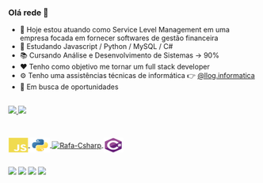 ### Olá rede 👋

- 🎱 Hoje estou atuando como Service Level Management em uma empresa focada em fornecer softwares de gestão financeira
- 🌱 Estudando Javascript / Python / MySQL / C#
- 📚 Cursando Análise e Desenvolvimento de Sistemas -> 90%
- ❤ Tenho como objetivo me tornar um full stack developer
- ⚙ Tenho uma assistências técnicas de informática 👉 <a href="https://www.instagram.com/llog.informatica/">@llog.informatica</i></a><span>
- 🔎 Em busca de oportunidades


##

<div>
  <a href="https://github.com/rodrigodomenico">
  <img height="140em" src="https://github-readme-stats.vercel.app/api?username=rodrigodomenico&show_icons=true&theme=ayu-mirage&include_all_commits=true&count_private=true"/>
  <img height="140em" src="https://github-readme-stats.vercel.app/api/top-langs/?username=rodrigodomenico&layout=compact&langs_count=7&theme=ayu-mirage"/>
</div>

##
<div style="display: inline_block"><br>
<img align="center" alt="Rafa-Js" height="30" width="40" src="https://raw.githubusercontent.com/devicons/devicon/master/icons/javascript/javascript-plain.svg">
<img align="center" alt="Rafa-Python" height="30" width="40" src="https://raw.githubusercontent.com/devicons/devicon/master/icons/python/python-original.svg">
<img align="center" alt="Rafa-Csharp" height="80" width="40" src="https://cdn.jsdelivr.net/gh/devicons/devicon/icons/mysql/mysql-plain-wordmark.svg">
<img align="center" alt="Rafa-Csharp" height="30" width="40" src="https://raw.githubusercontent.com/devicons/devicon/master/icons/csharp/csharp-original.svg">

 
  
</div>

##

<div> 
  <a href="https://www.youtube.com/channel/UC47XJQNwBpl5seZtQQf3Bmg" target="_blank"><img src="https://img.shields.io/badge/YouTube-FF0000?style=for-the-badge&logo=youtube&logoColor=white" target="_blank"></a>
  <a href="https://www.instagram.com/_rodzinski/" target="_blank"><img src="https://img.shields.io/badge/-Instagram-%23E4405F?style=for-the-badge&logo=instagram&logoColor=white" target="_blank"></a>
  <a href = "mailto:rodriggorodzinski@gmail.com"><img src="https://img.shields.io/badge/-Gmail-%23333?style=for-the-badge&logo=gmail&logoColor=white" target="_blank"></a>
  <a href="https://www.linkedin.com/in/rodrigorodzinski/" target="_blank"><img src="https://img.shields.io/badge/-LinkedIn-%230077B5?style=for-the-badge&logo=linkedin&logoColor=white" target="_blank"></a>
  
  ##

